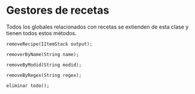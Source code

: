 # Gestores de recetas


Todos los globales relacionados con recetas se extienden de esta clase y tienen todos estos métodos.

```zenscript
removeRecipe(IItemStack output);
```

```zenscript
removerByName(String name);
```

```zenscript
removeByModid(String modid);
```

```zenscript
removeByRegex(String regex);
```

```zenscript
eliminar todo();
```



